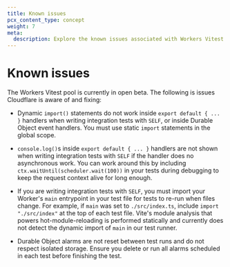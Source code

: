```yaml
---
title: Known issues
pcx_content_type: concept
weight: 7
meta:
  description: Explore the known issues associated with Workers Vitest integration.
---
```


# Known issues

The Workers Vitest pool is currently in open beta. The following is issues Cloudflare is aware of and fixing:

- Dynamic `import()` statements do not work inside `export default { ... }` handlers when writing integration tests with `SELF`, or inside Durable Object event handlers. You must use static `import` statements in the global scope.

- `console.log()`s inside `export default { ... }` handlers are not shown when writing integration tests with `SELF` if the handler does no asynchronous work. You can work around this by including `ctx.waitUntil(scheduler.wait(100))` in your tests during debugging to keep the request context alive for long enough.

- If you are writing integration tests with `SELF`, you must import your Worker's `main` entrypoint in your test file for tests to re-run when files change. For example, if `main` was set to `./src/index.ts`, include `import "./src/index"` at the top of each test file. Vite's module analysis that powers hot-module-reloading is performed statically and currently does not detect the dynamic import of `main` in our test runner.

- Durable Object alarms are not reset between test runs and do not respect isolated storage. Ensure you delete or run all alarms scheduled in each test before finishing the test.
